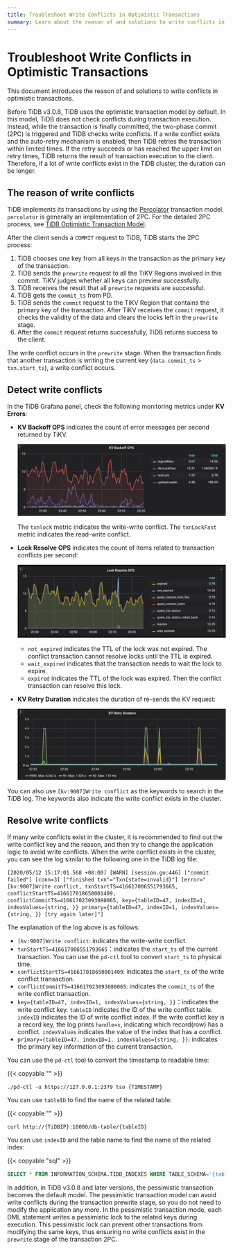 ```yaml
---
title: Troubleshoot Write Conflicts in Optimistic Transactions
summary: Learn about the reason of and solutions to write conflicts in optimistic transactions.
---
```


# Troubleshoot Write Conflicts in Optimistic Transactions

This document introduces the reason of and solutions to write conflicts in optimistic transactions.

Before TiDB v3.0.8, TiDB uses the optimistic transaction model by default. In this model, TiDB does not check conflicts during transaction execution. Instead, while the transaction is finally committed, the two-phase commit (2PC) is triggered and TiDB checks write conflicts. If a write conflict exists and the auto-retry mechanism is enabled, then TiDB retries the transaction within limited times. If the retry succeeds or has reached the upper limit on retry times, TiDB returns the result of transaction execution to the client. Therefore, if a lot of write conflicts exist in the TiDB cluster, the duration can be longer.

## The reason of write conflicts

TiDB implements its transactions by using the [Percolator](https://www.usenix.org/legacy/event/osdi10/tech/full_papers/Peng.pdf) transaction model. `percolator` is generally an implementation of 2PC. For the detailed 2PC process, see [TiDB Optimistic Transaction Model](/optimistic-transaction.md).

After the client sends a `COMMIT` request to TiDB, TiDB starts the 2PC process:

1. TiDB chooses one key from all keys in the transaction as the primary key of the transaction.
2. TiDB sends the `prewrite` request to all the TiKV Regions involved in this commit. TiKV judges whether all keys can preview successfully.
3. TiDB receives the result that all `prewrite` requests are successful.
4. TiDB gets the `commit_ts` from PD.
5. TiDB sends the `commit` request to the TiKV Region that contains the primary key of the transaction. After TiKV receives the `commit` request, it checks the validity of the data and clears the locks left in the `prewrite` stage.
6. After the `commit` request returns successfully, TiDB returns success to the client.

The write conflict occurs in the `prewrite` stage. When the transaction finds that another transaction is writing the current key (`data.commit_ts` > `txn.start_ts`), a write conflict occurs.

## Detect write conflicts

In the TiDB Grafana panel, check the following monitoring metrics under **KV Errors**:

* **KV Backoff OPS** indicates the count of error messages per second returned by TiKV.

    ![kv-backoff-ops](/media/troubleshooting-write-conflict-kv-backoff-ops.png)

    The `txnlock` metric indicates the write-write conflict. The `txnLockFast` metric indicates the read-write conflict.

* **Lock Resolve OPS** indicates the count of items related to transaction conflicts per second:

    ![lock-resolve-ops](/media/troubleshooting-write-conflict-lock-resolve-ops.png)

    - `not_expired` indicates the TTL of the lock was not expired. The conflict transaction cannot resolve locks until the TTL is expired.
    - `wait_expired` indicates that the transaction needs to wait the lock to expire.
    - `expired` indicates the TTL of the lock was expired. Then the conflict transaction can resolve this lock.

* **KV Retry Duration** indicates the duration of re-sends the KV request:

     ![kv-retry-duration](/media/troubleshooting-write-conflict-kv-retry-duration.png)

You can also use `[kv:9007]Write conflict` as the keywords to search in the TiDB log. The keywords also indicate the write conflict exists in the cluster.

## Resolve write conflicts

If many write conflicts exist in the cluster, it is recommended to find out the write conflict key and the reason, and then try to change the application logic to avoid write conflicts. When the write conflict exists in the cluster, you can see the log similar to the following one in the TiDB log file:

```log
[2020/05/12 15:17:01.568 +08:00] [WARN] [session.go:446] ["commit failed"] [conn=3] ["finished txn"="Txn{state=invalid}"] [error="[kv:9007]Write conflict, txnStartTS=416617006551793665, conflictStartTS=416617018650001409, conflictCommitTS=416617023093080065, key={tableID=47, indexID=1, indexValues={string, }} primary={tableID=47, indexID=1, indexValues={string, }} [try again later]"]
```

The explanation of the log above is as follows:

* `[kv:9007]Write conflict`: indicates the write-write conflict.
* `txnStartTS=416617006551793665`：indicates the `start_ts` of the current transaction. You can use the `pd-ctl` tool to convert `start_ts` to physical time.
* `conflictStartTS=416617018650001409`: indicates the `start_ts` of the write conflict transaction.
* `conflictCommitTS=416617023093080065`: indicates the `commit_ts` of the write conflict transaction.
* `key={tableID=47, indexID=1, indexValues={string, }}`：indicates the write conflict key. `tableID` indicates the ID of the write conflict table. `indexID` indicates the ID of write conflict index. If the write conflict key is a record key, the log prints `handle=x`, indicating which record(row) has a conflict. `indexValues` indicates the value of the index that has a conflict.
* `primary={tableID=47, indexID=1, indexValues={string, }}`: indicates the primary key information of the current transaction.

You can use the `pd-ctl` tool to convert the timestamp to readable time:

{{< copyable "" >}}

```shell
./pd-ctl -u https://127.0.0.1:2379 tso {TIMESTAMP}
```

You can use `tableID` to find the name of the related table:

{{< copyable "" >}}

```shell
curl http://{TiDBIP}:10080/db-table/{tableID}
```

You can use `indexID` and the table name to find the name of the related index:

{{< copyable "sql" >}}

```sql
SELECT * FROM INFORMATION_SCHEMA.TIDB_INDEXES WHERE TABLE_SCHEMA='{table_name}' AND TABLE_NAME='{table_name}' AND INDEX_ID={indexID};
```

In addition, in TiDB v3.0.8 and later versions, the pessimistic transaction becomes the default model.  The pessimistic transaction model can avoid write conflicts during the transaction prewrite stage, so you do not need to modify the application any more. In the pessimistic transaction mode, each DML statement writes a pessimistic lock to the related keys during execution. This pessimistic lock can prevent other transactions from modifying the same keys, thus ensuring no write conflicts exist in the `prewrite` stage of the transaction 2PC.

